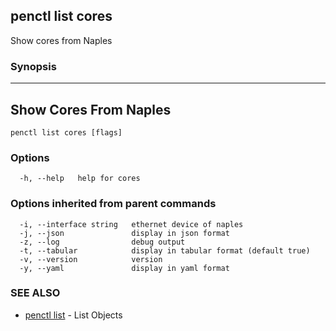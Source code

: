 ## penctl list cores

Show cores from Naples

### Synopsis



------------------------
 Show Cores From Naples 
------------------------


```
penctl list cores [flags]
```

### Options

```
  -h, --help   help for cores
```

### Options inherited from parent commands

```
  -i, --interface string   ethernet device of naples
  -j, --json               display in json format
  -z, --log                debug output
  -t, --tabular            display in tabular format (default true)
  -v, --version            version
  -y, --yaml               display in yaml format
```

### SEE ALSO
* [penctl list](penctl_list.md)	 - List Objects

